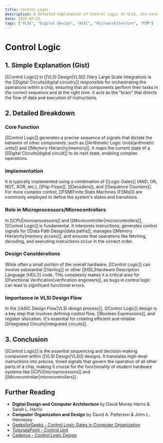 ```yaml
---
title: Control Logic
description: A detailed explanation of Control Logic in VLSI, its core function, implementation, and role in microprocessors and the VLSI design flow.
date: 2025-07-23
tags: ["VLSI", "Digital Design", "ASIC", "Microarchitecture", "FSM"]
---
```


# Control Logic

## 1. Simple Explanation (Gist)

[[Control Logic]] in [[VLSI Design|VLSI]] (Very Large Scale Integration) is the [[Digital Circuits|digital circuitry]] responsible for orchestrating the operations within a chip, ensuring that all components perform their tasks in the correct sequence and at the right time. It acts as the "brain" that directs the flow of data and execution of instructions.

## 2. Detailed Breakdown

### Core Function

[[Control Logic]] generates a precise sequence of signals that dictate the behavior of other components, such as [[Arithmetic Logic Units|arithmetic units]] and [[Memory Hierarchy|memory]]. It maps the current state of a [[Digital Circuits|digital circuit]] to its next state, enabling complex operations.

### Implementation

It is typically implemented using a combination of [[Logic Gates]] (AND, OR, NOT, XOR, etc.), [[Flip-Flops]], [[Decoders]], and [[Sequence Counters]]. For more complex control, [[FSM|Finite State Machines (FSMs)]] are commonly employed to define the system's states and transitions.

### Role in Microprocessors/Microcontrollers

In [[CPU|microprocessors]] and [[Microcontroller|microcontrollers]], [[Control Logic]] is fundamental. It interprets instructions, generates control signals for [[Data Path Design|data paths]], manages [[Memory Hierarchy|memory access]], and ensures that operations like fetching, decoding, and executing instructions occur in the correct order.

### Design Considerations

While often a small portion of the overall hardware, [[Control Logic]] can involve substantial [[Verilog]] or other [[HDL|Hardware Description Language (HDL)]] code. This complexity makes it a critical area for [[Functional Verification|verification engineers]], as bugs in control logic can lead to significant functional errors.

### Importance in VLSI Design Flow

In the [[ASIC Design Flow|VLSI design process]], [[Control Logic]] design is a key step that involves defining control flow, [[Boolean Expressions]], and register allocation. It's essential for creating efficient and reliable [[Integrated Circuits|integrated circuits]].

## 3. Conclusion

[[Control Logic]] is the essential sequencing and decision-making component within [[VLSI Design|VLSI]] designs. It translates high-level instructions into precise, timed signals that govern the operation of all other parts of a chip, making it crucial for the functionality of modern hardware systems like [[CPU|microprocessors]] and [[Microcontroller|microcontrollers]].

## Further Reading

*   **Digital Design and Computer Architecture** by David Money Harris & Sarah L. Harris
*   **Computer Organization and Design** by David A. Patterson & John L. Hennessy
*   [GeeksforGeeks - Control Logic Gates in Computer Organization](https://www.geeksforgeeks.org/control-logic-gates-in-computer-organization/)
*   [TutorialsPoint - Control Unit](https://www.tutorialspoint.com/computer_organization/control_unit.htm)
*   [Cadence - Control Logic Design](https://www.cadence.com/en_US/home/tools/digital-design-and-signoff/logic-design/control-logic-design.html)